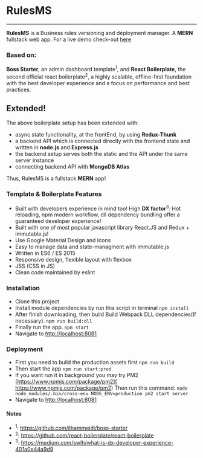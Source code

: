 # RulesMS
----------
**RulesMS** is a Business rules versioning and deployment manager. A **MERN** fullstack web app.
For a live demo check-out [here](https://rules-ms.herokuapp.com/)

### Based on: 
**Boss Starter**, an admin dashboard template<sup>1</sup>, and **React Boilerplate**, the second official react boilerplate<sup>2</sup>, a highly scalable, offline-first foundation with the best developer experience and a focus on performance and best practices.

## Extended!
The above boilerplate setup has been extended with:

-   async state functionality, at the frontEnd, by using **Redux-Thunk** 
-   a backend API which is connected directly with the frontend state and written in **node.js** and **Express.js**
-   the backend setup serves both the static and the API under the same server instance 
-   connecting backend API with **MongoDB Atlas**

Thus, RulesMS is a fullstack **MERN** app! 

### Template & Boilerplate Features

-   Built with developers experience in mind too! High **DX factor**<sup>3</sup>: Hot reloading, npm modern workflow, dll dependency bundling offer a guaranteed developer experience!
-   Built with one of most popular javascript library React.JS and Redux + immutable.js!
-   Use Google Material Design and Icons
-   Easy to manage data and state-managment with immutable.js
-   Written in ES6 / ES 2015
-   Responsive design, flexible layout with flexbox
-   JSS (CSS in JS)
-   Clean code maintained by eslint

### Installation

 - Clone this project
 - Install module dependencies by run this script in terminal
    `npm install`
 - After finish downloading, then build Build Webpack DLL dependencies(If necessary).
	 `npm run build:dll`
 - Finally run the app.
	 `npm start`
 - Navigate to  [http://localhost:8081](http://localhost:8081)

### Deployment

 - First you need to build the production assets first
    `npm run build`
 - Then start the app
    `npm run start:prod`
 - If you want run it in background you may try PM2 [https://www.npmjs.com/package/pm2]( https://www.npmjs.com/package/pm2) Then run this command:
    `node node_modules/.bin/cross-env NODE_ENV=production pm2 start server`
 - Navigate to  [http://localhost:8081](http://localhost:8081)


#### Notes
- <sup>1</sup>: https://github.com/ilhammeidi/boss-starter
- <sup>2</sup>: https://github.com/react-boilerplate/react-boilerplate
- <sup>3</sup>: https://medium.com/swlh/what-is-dx-developer-experience-401a0e44a9d9 
